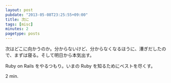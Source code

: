 ```yaml
---
layout: post
pubdate: "2013-05-08T23:25:55+09:00"
title: 次に
tags: [misc]
minutes: 2
pagetype: posts
---
```

次はどこに向かうのか。分からないけど、分からなくなるほうに、漕ぎだしたので、まずは寝る。そして明日から本気出す。

Ruby on Rails をやるつもり。いまの Ruby を知るためにベストを尽くす。

2 min.
